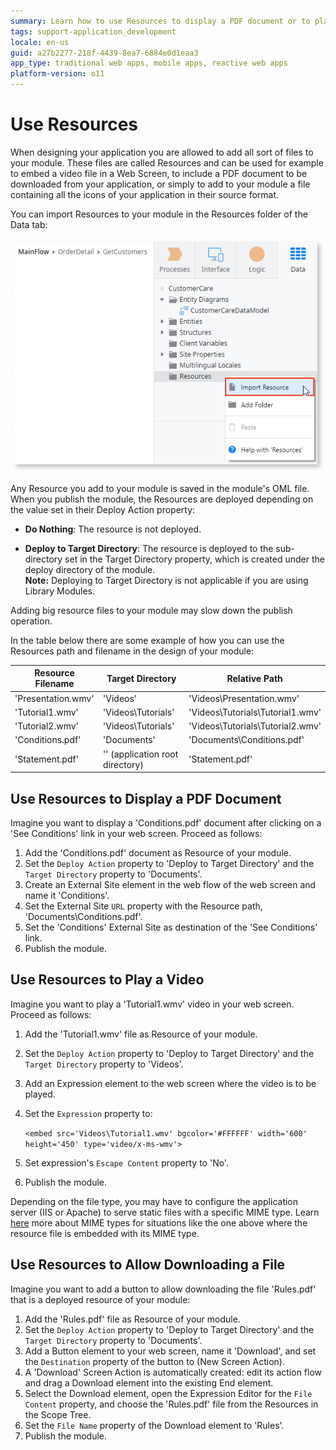 ```yaml
---
summary: Learn how to use Resources to display a PDF document or to play a video file in a screen.
tags: support-application_development
locale: en-us
guid: a27b2277-218f-4439-8ea7-6884e0d1eaa3
app_type: traditional web apps, mobile apps, reactive web apps
platform-version: o11
---
```


# Use Resources

When designing your application you are allowed to add all sort of files to your module. These files are called Resources and can be used for example to embed a video file in a Web Screen, to include a PDF document to be downloaded from your application, or simply to add to your module a file containing all the icons of your application in their source format.

You can import Resources to your module in the Resources folder of the Data tab:

![](images/resources-1.png)

Any Resource you add to your module is saved in the module's OML file. When you publish the module, the Resources are deployed depending on the value set in their Deploy Action property:

* **Do Nothing**: The resource is not deployed.

* **Deploy to Target Directory**: The resource is deployed to the sub-directory set in the Target Directory property, which is created under the deploy directory of the module.  
    **Note:** Deploying to Target Directory is not applicable if you are using Library Modules.

<div class="info" markdown="1">

Adding big resource files to your module may slow down the publish operation.

</div>

In the table below there are some example of how you can use the Resources path and filename in the design of your module:

| Resource Filename | Target Directory | Relative Path |
|-------------------|------------------|---------------|
|'Presentation.wmv' |'Videos'          |'Videos\Presentation.wmv'|
|'Tutorial1.wmv'    |'Videos\Tutorials'|'Videos\Tutorials\Tutorial1.wmv'|
|'Tutorial2.wmv'    |'Videos\Tutorials'|'Videos\Tutorials\Tutorial2.wmv'|
|'Conditions.pdf'   |'Documents'       |'Documents\Conditions.pdf'|
|'Statement.pdf'    |'' (application root directory)|'Statement.pdf'|


## Use Resources to Display a PDF Document

Imagine you want to display a 'Conditions.pdf'  document after clicking on a 'See Conditions' link in your web screen. Proceed as follows:

1. Add the 'Conditions.pdf' document as Resource of your module.
1. Set the `Deploy Action` property to 'Deploy to Target Directory' and the `Target Directory` property to 'Documents'.
1. Create an External Site element in the web flow of the web screen and name it 'Conditions'.
1. Set the External Site `URL` property with the Resource path,  'Documents\Conditions.pdf'.
1. Set the 'Conditions' External Site as destination of the 'See Conditions' link.
1. Publish the module.


## Use Resources to Play a Video

Imagine you want to play a 'Tutorial1.wmv' video in your web screen. Proceed as follows:

1. Add the 'Tutorial1.wmv' file as Resource of your module.

1. Set the `Deploy Action` property to 'Deploy to Target Directory' and the `Target Directory` property to 'Videos'.

1. Add an Expression element to the web screen where the video is to be played.

1. Set the `Expression` property to:

    `<embed src='Videos\Tutorial1.wmv' bgcolor='#FFFFFF' width='600' height='450' type='video/x-ms-wmv'>`

1. Set expression's `Escape Content` property to 'No'.

1. Publish the module.

<div class="info" markdown="1">

Depending on the file type, you may have to configure the application server (IIS or Apache) to serve static files with a specific MIME type. Learn [here](https://en.wikipedia.org/wiki/Media_type) more about MIME types for situations like the one above where the resource file is embedded with its MIME type.

</div>


## Use Resources to Allow Downloading a File

Imagine you want to add a button to allow downloading the file 'Rules.pdf' that is a deployed resource of your module:

1. Add the 'Rules.pdf' file as Resource of your module.
1. Set the `Deploy Action` property to 'Deploy to Target Directory' and the `Target Directory` property to 'Documents'.
1. Add a Button element to your web screen, name it 'Download', and set the `Destination` property of the button to (New Screen Action).
1. A 'Download' Screen Action is automatically created: edit its action flow and drag a Download element into the existing End element.
1. Select the Download element, open the Expression Editor for the `File Content` property, and choose the 'Rules.pdf' file from the Resources in the Scope Tree.
1. Set the `File Name` property of the Download element to 'Rules'.
1. Publish the module.
